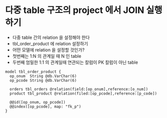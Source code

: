 # 다중 table 구조의 project 에서 JOIN 실행하기

- 다중 table 간의 relation 을 설정해야 한다
- tbl_order_product 에 relation 설정하기
- 어떤 모델에 relation 을 설정할 것인가?
- 첫번째는 1:N 의 관계일 때 N 인 table
- 두번째 엄밀한 1:1 의 관계일때 연관되는 칼럼이 PK 칼럼이 아닌 table

```schema.prisma
model tbl_order_product {
  op_onum  String @db.VarChar(6)
  op_pcode String @db.VarChar(6)

  orders tbl_orders @relation(field:[op_onum],reference:[o_num])
  product tbl_product @relation(filed:[op_pcode],reference:[p_code])

  @@id([op_onum, op_pcode])
  @@index([op_pcode], map: "fk_p")
}
```
